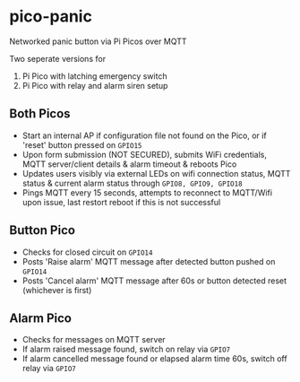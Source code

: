 # pico-panic
Networked panic button via Pi Picos over MQTT

Two seperate versions for
1) Pi Pico with latching emergency switch 
2) Pi Pico with relay and alarm siren setup


## Both Picos

- Start an internal AP if configuration file not found on the Pico, or if 'reset' button pressed on `GPIO15`
- Upon form submission (NOT SECURED), submits WiFi credentials, MQTT server/client details & alarm timeout & reboots Pico
- Updates users visibly via external LEDs on wifi connection status, MQTT status & current alarm status through `GPIO8, GPIO9, GPIO18`
- Pings MQTT every 15 seconds, attempts to reconnect to MQTT/Wifi upon issue, last restort reboot if this is not successful


## Button Pico

- Checks for closed circuit on `GPIO14`
- Posts 'Raise alarm' MQTT message after detected button pushed on `GPIO14`
- Posts 'Cancel alarm' MQTT message after 60s or button detected reset (whichever is first)

## Alarm Pico

- Checks for messages on MQTT server
- If alarm raised message found, switch on relay via `GPIO7`
- If alarm cancelled message found or elapsed alarm time 60s, switch off relay via `GPIO7`
